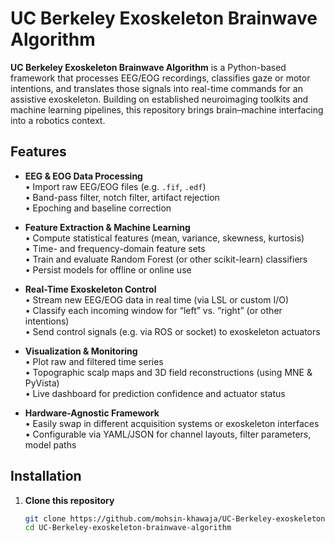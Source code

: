 # UC Berkeley Exoskeleton Brainwave Algorithm

**UC Berkeley Exoskeleton Brainwave Algorithm** is a Python-based framework that processes EEG/EOG recordings, classifies gaze or motor intentions, and translates those signals into real-time commands for an assistive exoskeleton. Building on established neuroimaging toolkits and machine learning pipelines, this repository brings brain–machine interfacing into a robotics context.

## Features

- **EEG & EOG Data Processing**  
  • Import raw EEG/EOG files (e.g. `.fif`, `.edf`)  
  • Band-pass filter, notch filter, artifact rejection  
  • Epoching and baseline correction  

- **Feature Extraction & Machine Learning**  
  • Compute statistical features (mean, variance, skewness, kurtosis)  
  • Time- and frequency-domain feature sets  
  • Train and evaluate Random Forest (or other scikit-learn) classifiers  
  • Persist models for offline or online use  

- **Real-Time Exoskeleton Control**  
  • Stream new EEG/EOG data in real time (via LSL or custom I/O)  
  • Classify each incoming window for “left” vs. “right” (or other intentions)  
  • Send control signals (e.g. via ROS or socket) to exoskeleton actuators  

- **Visualization & Monitoring**  
  • Plot raw and filtered time series  
  • Topographic scalp maps and 3D field reconstructions (using MNE & PyVista)  
  • Live dashboard for prediction confidence and actuator status  

- **Hardware-Agnostic Framework**  
  • Easily swap in different acquisition systems or exoskeleton interfaces  
  • Configurable via YAML/JSON for channel layouts, filter parameters, model paths  

## Installation

1. **Clone this repository**  
   ```bash
   git clone https://github.com/mohsin-khawaja/UC-Berkeley-exoskeleton-brainwave-algorithm.git
   cd UC-Berkeley-exoskeleton-brainwave-algorithm
